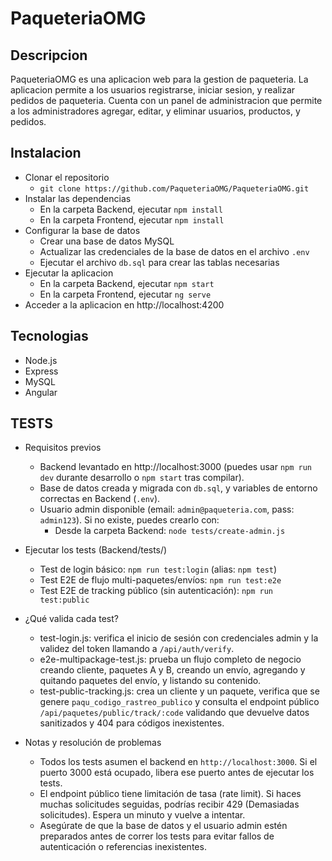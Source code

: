 # PaqueteriaOMG

## Descripcion

PaqueteriaOMG es una aplicacion web para la gestion de paqueteria.
La aplicacion permite a los usuarios registrarse, iniciar sesion, y realizar pedidos de paqueteria.
Cuenta con un panel de administracion que permite a los administradores agregar, editar, y eliminar usuarios, productos, y pedidos.

## Instalacion
- Clonar el repositorio
  - `git clone https://github.com/PaqueteriaOMG/PaqueteriaOMG.git`
- Instalar las dependencias
  - En la carpeta Backend, ejecutar `npm install`
  - En la carpeta Frontend, ejecutar `npm install`
- Configurar la base de datos
  - Crear una base de datos MySQL
  - Actualizar las credenciales de la base de datos en el archivo `.env`
  - Ejecutar el archivo `db.sql` para crear las tablas necesarias
- Ejecutar la aplicacion
  - En la carpeta Backend, ejecutar `npm start`
  - En la carpeta Frontend, ejecutar `ng serve`
- Acceder a la aplicacion en http://localhost:4200

## Tecnologias
- Node.js
- Express
- MySQL
- Angular

## TESTS

- Requisitos previos
  - Backend levantado en http://localhost:3000 (puedes usar `npm run dev` durante desarrollo o `npm start` tras compilar).
  - Base de datos creada y migrada con `db.sql`, y variables de entorno correctas en Backend (`.env`).
  - Usuario admin disponible (email: `admin@paqueteria.com`, pass: `admin123`). Si no existe, puedes crearlo con:
    - Desde la carpeta Backend: `node tests/create-admin.js`

- Ejecutar los tests (Backend/tests/)
  - Test de login básico: `npm run test:login` (alias: `npm test`)
  - Test E2E de flujo multi-paquetes/envíos: `npm run test:e2e`
  - Test E2E de tracking público (sin autenticación): `npm run test:public`

- ¿Qué valida cada test?
  - test-login.js: verifica el inicio de sesión con credenciales admin y la validez del token llamando a `/api/auth/verify`.
  - e2e-multipackage-test.js: prueba un flujo completo de negocio creando cliente, paquetes A y B, creando un envío, agregando y quitando paquetes del envío, y listando su contenido.
  - test-public-tracking.js: crea un cliente y un paquete, verifica que se genere `paqu_codigo_rastreo_publico` y consulta el endpoint público `/api/paquetes/public/track/:code` validando que devuelve datos sanitizados y 404 para códigos inexistentes.

- Notas y resolución de problemas
  - Todos los tests asumen el backend en `http://localhost:3000`. Si el puerto 3000 está ocupado, libera ese puerto antes de ejecutar los tests.
  - El endpoint público tiene limitación de tasa (rate limit). Si haces muchas solicitudes seguidas, podrías recibir 429 (Demasiadas solicitudes). Espera un minuto y vuelve a intentar.
  - Asegúrate de que la base de datos y el usuario admin estén preparados antes de correr los tests para evitar fallos de autenticación o referencias inexistentes.
